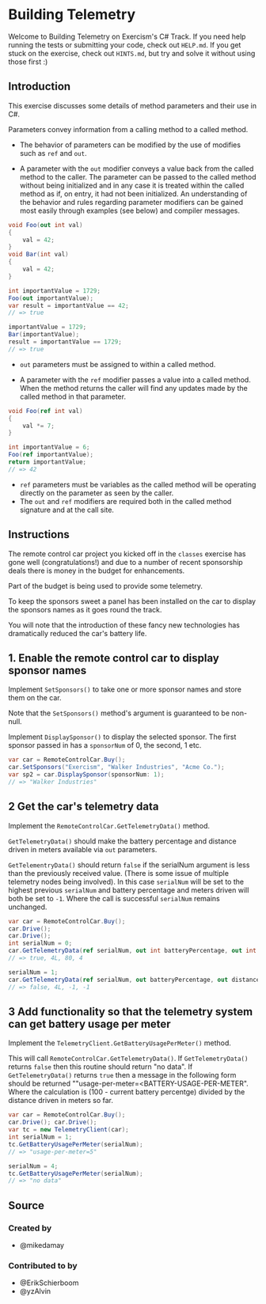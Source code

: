 # Building Telemetry

Welcome to Building Telemetry on Exercism's C# Track.
If you need help running the tests or submitting your code, check out `HELP.md`.
If you get stuck on the exercise, check out `HINTS.md`, but try and solve it without using those first :)

## Introduction

This exercise discusses some details of method parameters and their use in C#.

Parameters convey information from a calling method to a called method.

- The behavior of parameters can be modified by the use of modifies such as `ref` and `out`.

- A parameter with the `out` modifier conveys a value back from the called method to the caller. The parameter can be passed to the called method without being initialized and in any case it is treated within the called method as if, on entry, it had not been initialized. An understanding of the behavior and rules regarding parameter modifiers can be gained most easily through examples (see below) and compiler messages.

```csharp
void Foo(out int val)
{
    val = 42;
}
void Bar(int val)
{
    val = 42;
}

int importantValue = 1729;
Foo(out importantValue);
var result = importantValue == 42;
// => true

importantValue = 1729;
Bar(importantValue);
result = importantValue == 1729;
// => true
```

- `out` parameters must be assigned to within a called method.

- A parameter with the `ref` modifier passes a value into a called method. When the method returns the caller will find any updates made by the called method in that parameter.

```csharp
void Foo(ref int val)
{
    val *= 7;
}

int importantValue = 6;
Foo(ref importantValue);
return importantValue;
// => 42
```

- `ref` parameters must be variables as the called method will be operating directly on the parameter as seen by the caller.
- The `out` and `ref` modifiers are required both in the called method signature and at the call site.

## Instructions

The remote control car project you kicked off in the `classes` exercise has gone well (congratulations!) and due to a number of recent sponsorship deals there is money in the budget for enhancements.

Part of the budget is being used to provide some telemetry.

To keep the sponsors sweet a panel has been installed on the car to display the sponsors names as it goes round the track.

You will note that the introduction of these fancy new technologies has dramatically reduced the car's battery life.

## 1. Enable the remote control car to display sponsor names

Implement `SetSponsors()` to take one or more sponsor names and store them on the car.

Note that the `SetSponsors()` method's argument is guaranteed to be non-null.

Implement `DisplaySponsor()` to display the selected sponsor. The first sponsor passed in has a `sponsorNum` of 0, the second, 1 etc.

```csharp
var car = RemoteControlCar.Buy();
car.SetSponsors("Exercism", "Walker Industries", "Acme Co.");
var sp2 = car.DisplaySponsor(sponsorNum: 1);
// => "Walker Industries"
```

## 2 Get the car's telemetry data

Implement the `RemoteControlCar.GetTelemetryData()` method.

`GetTelemetryData()` should make the battery percentage and distance driven in meters available via `out` parameters.

`GetTelementryData()` should return `false` if the serialNum argument is less than the previously received value. (There is some issue of multiple telemetry nodes being involved). In this case `serialNum` will be set to the highest previous `serialNum` and battery percentage and meters driven will both be set to `-1`. Where the call is successful `serialNum` remains unchanged.

```csharp
var car = RemoteControlCar.Buy();
car.Drive();
car.Drive();
int serialNum = 0;
car.GetTelemetryData(ref serialNum, out int batteryPercentage, out int distanceDrivenInMeters);
// => true, 4L, 80, 4

serialNum = 1;
car.GetTelemetryData(ref serialNum, out batteryPercentage, out distanceDrivenInMeters);
// => false, 4L, -1, -1
```

## 3 Add functionality so that the telemetry system can get battery usage per meter

Implement the `TelemetryClient.GetBatteryUsagePerMeter()` method.

This will call `RemoteControlCar.GetTelemetryData()`. If `GetTelemetryData()` returns `false` then this routine should return "no data". If `GetTelemetryData()` returns `true` then a message in the following form should be returned ""usage-per-meter=<BATTERY-USAGE-PER-METER". Where the calculation is (100 - current battery percentge) divided by the distance driven in meters so far.

```csharp
var car = RemoteControlCar.Buy();
car.Drive(); car.Drive();
var tc = new TelemetryClient(car);
int serialNum = 1;
tc.GetBatteryUsagePerMeter(serialNum);
// => "usage-per-meter=5"

serialNum = 4;
tc.GetBatteryUsagePerMeter(serialNum);
// => "no data"
```

## Source

### Created by

- @mikedamay

### Contributed to by

- @ErikSchierboom
- @yzAlvin